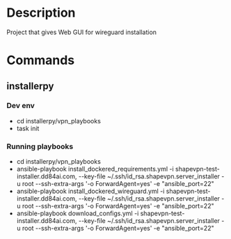 # Description

Project that gives Web GUI for wireguard installation

# Commands

## installerpy
### Dev env

- cd installerpy/vpn_playbooks
- task init

### Running playbooks
- cd installerpy/vpn_playbooks
- ansible-playbook install_dockered_requirements.yml -i shapevpn-test-installer.dd84ai.com, --key-file ~/.ssh/id_rsa.shapevpn.server_installer -u root --ssh-extra-args '-o ForwardAgent=yes' -e "ansible_port=22"
- ansible-playbook install_dockered_wireguard.yml -i shapevpn-test-installer.dd84ai.com, --key-file ~/.ssh/id_rsa.shapevpn.server_installer -u root --ssh-extra-args '-o ForwardAgent=yes' -e "ansible_port=22"
- ansible-playbook download_configs.yml -i shapevpn-test-installer.dd84ai.com, --key-file ~/.ssh/id_rsa.shapevpn.server_installer -u root --ssh-extra-args '-o ForwardAgent=yes' -e "ansible_port=22"
